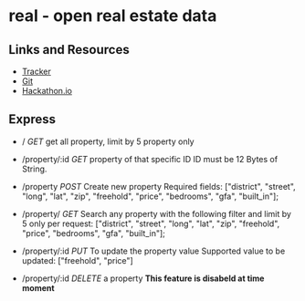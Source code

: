 real - open real estate data
============================

Links and Resources
-------------------

 - [Tracker](https://apptrajectory.com/sinar-reald37533/real)
 - [Git](https://github.com/yclian/real)
 - [Hackathon.io](http://hackathon.io/projects/2393)


Express
--------

* /
    *GET* get all property, limit by 5 property only

* /property/:id
    *GET* property of that specific ID
    ID must be 12 Bytes of String.

* /property
    *POST* Create new property
    Required fields:
        ["district", "street", "long", "lat", "zip", "freehold", "price",  "bedrooms", "gfa", "built_in"];

* /property/
    *GET* Search any property with the following filter and limit by 5 only per request:
        ["district", "street", "long", "lat", "zip", "freehold", "price",  "bedrooms", "gfa", "built_in"];

* /property/:id
    *PUT* To update the property value
        Supported value to be updated:
            ["freehold", "price"]

* /property/:id
    *DELETE* a property
    **This feature is disabeld at time moment**
